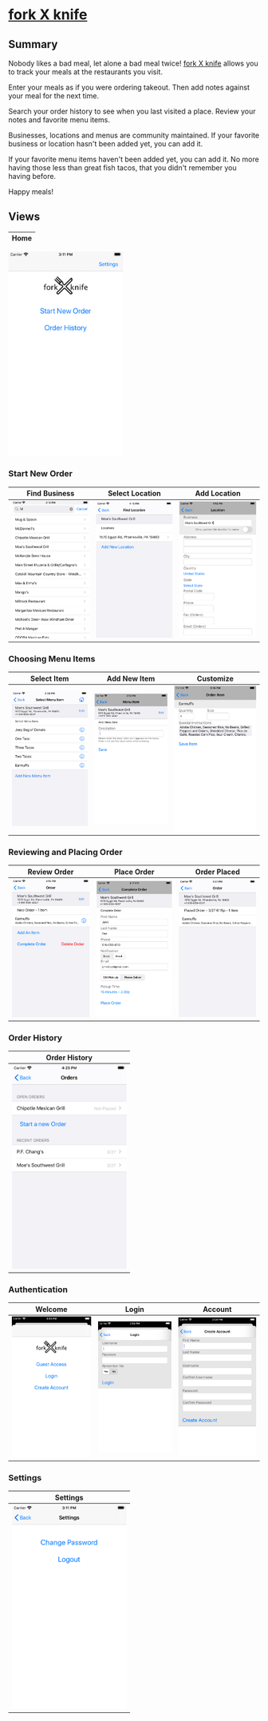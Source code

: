 [fork X knife](https://www.forkxknife.com)
========================

## Summary

Nobody likes a bad meal, let alone a bad meal twice! [fork X knife](https://www.forkxknife.com) allows you to track your meals at the restaurants you visit.

Enter your meals as if you were ordering takeout. Then add notes against your meal for the next time.

Search your order history to see when you last visited a place. Review your notes and favorite menu items.

Businesses, locations and menus are community maintained. If your favorite business or location hasn't been added yet, you can add it.

If your favorite menu items haven't been added yet, you can add it. No more having those less than great fish tacos, that you didn't remember you having before.

Happy meals!

## Views

|Home|
|---|
<img src="files/Home.png" alt="Home" width="230">

### Start New Order

Find Business|Select Location|Add Location
---|---|--
<img src="files/FindBusiness.png" alt="Find Business" width="230">|<img src="files/FindLocation.png" alt="Find Location" width="230">|<img src="files/EditLocation.png" alt="Add Location" width="230">

### Choosing Menu Items

Select Item|Add New Item|Customize
---|---|--
<img src="files/FindMenuItem.png" alt="Find Menu Item" width="230">|<img src="files/EditMenuItem.png" alt="Menu Item" width="230">|<img src="files/EditOrderItem.png" alt="Edit Order Item" width="230">

### Reviewing and Placing Order

Review Order|Place Order|Order Placed
---|---|--
<img src="files/Order.png" alt="Order" width="230">|<img src="files/PlaceOrder.png" alt="Record Order" width="230">|<img src="files/Order2.png" alt="Order" width="230">

### Order History

|Order History|
|---|
|<img src="files/OrderHistory.png" alt="Order History" width="230">|


### Authentication

Welcome|Login|Account
---|---|---
<img src="files/Authenticate.png" alt="Authenticate" width="230">|<img src="files/Login.png" alt="Login" width="230">|<img src="files/CreateAccount.png" alt="Create Account" width="230">

### Settings

|Settings|
|---|
|<img src="files/Settings.png" alt="Settings" width="230">|
